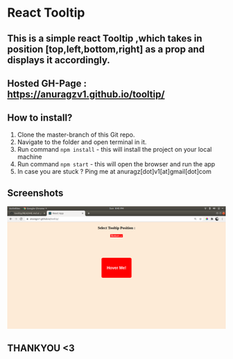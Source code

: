# React Tooltip
## This is a simple react Tooltip ,which takes in position [top,left,bottom,right] as a prop and displays it accordingly.
## Hosted GH-Page : https://anuragzv1.github.io/tooltip/

## How to install?

1) Clone the master-branch of this Git repo.  
2) Navigate to the folder and open terminal in it.  
3) Run command `npm install` - this will install the project on your local machine  
4) Run command `npm start` - this will open the browser and run the app  
5) In case you are stuck ? Ping me at anuragz[dot]v1[at]gmail[dot]com  

## Screenshots
![Screenshot of Tooltip](tooltip.png)


## THANKYOU <3
